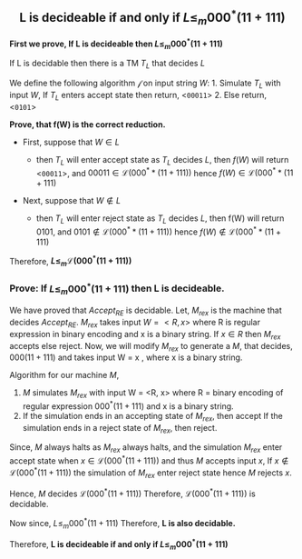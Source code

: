 ## <center>L is decideable if and only if $L \leq_m 000^*(11+111)$</center>
**First we prove, If L is decideable then $L \leq_m 000^*(11+111)$**

If L is decidable then there is a TM $T_L$ that decides $L$
<!-- -   f(W)$\implies$
    1.   If $W \in L$
        1.1.   Simulate $T_L$ with input $W$, Since $W\in L$, $T_L$ will accpet $W$ then return <00011>.
    2.   else if $W \notin L$
        2.1.   Simulating $T_l$ with input W, Since $W\notin L$ and $L$ is decidable. $T_L$ will reject $W$ then return <0101>. -->

We define the following algorithm $\mathscr{f}$ on input string $W$:
    1. Simulate $T_L$ with input $W$, If $T_L$ enters accept state then return, <`00011`>
    2. Else return, <`0101`>
    
**Prove, that f(W) is the correct reduction.**
-   First, suppose that $W \in L$
    -   then $T_L$ will enter accept state as $T_L$ decides $L$, then $f(W)$ will return <`00011`>, and $00011\in \mathscr{L}(000^**(11+111))$ hence $f(W) \in \mathscr{L}(000^**(11+111)$

-   Next, suppose that $W \notin L$
    -   then $T_L$ will enter reject state as $T_L$ decides $L$, then  f(W) will return 0101, and $0101\notin \mathscr{L}(000^**(11+111))$ hence $f(W) \notin \mathscr{L}(000^**(11+111)$

Therefore, **$L \leq_m \mathscr{L}(000^*(11+111))$**

### Prove: If $L \leq_m 000^*(11+111)$ then L is decideable.
<!-- Since, regular expression defines a regular language and all regular languages are decidable. lecture 61 slide 3
:question: can we state that, regular languges are a subset of decidable language? -->

<!-- --- -->

We have proved that $Accept_{RE}$ is decidable. Let, $M_{rex}$ is the machine that decides $Accept_{RE}$. $M_{rex}$ takes input $W = <R, x>$ where R is regular expression in binary encoding and x is a binary string. If $x \in R$ then $M_{rex}$ accepts else reject.
Now, we will modify $M_{rex}$ to generate a $M$, that decides, $000(11+111)$ and takes input W = x , where x is a binary string.

Algorithm for our machine $M$,
1. $M$ simulates $M_{rex}$ with input W = <R, x> where R = binary encoding of regular expression $000^*(11+111)$ and x is a binary string.
2. If the simulation ends in an accepting state of $M_{rex}$, then accept
   If the simulation ends in a reject state of $M_{rex}$, then reject.

Since, $M$ always halts as $M_{rex}$ always halts, and the simulation $M_{rex}$ enter accept state when $x \in \mathscr{L}(000^*(11+111))$ and thus $M$ accepts input $x$, If $x \notin \mathscr{L}(000^*(11+111))$ the simulation of  $M_{rex}$ enter reject state hence $M$ rejects $x$.

Hence, $M$ decides $\mathscr{L}(000^*(11+111))$
Therefore, $\mathscr{L}(000^*(11+111))$ is decidable.

<!-- 
We have proved that $Accept_{RE}$ is decidable. hence, for a regular expression $\mathscr{r}$ and an input $x$, we can always build a TM that simulate $RE$ for input x and if $x \in \mathscr{L}(RE)$ then TM halts and accept else reject. therefore, $\forall RE$, $\exist TM $ such that, $TM$ enters accept state for input $W$ if $W \in \mathscr{L}(RE)$ else $TM$ enters reject state.
Hence all for a regular expression $RE$, $\mathscr{L}(RE)$ is decidable.
**Therefore, $\mathscr{L}(000^*(11+111))$ is dicidable.**  -->

<!-- --- -->

Now since, $L \leq_m 000^*(11+111)$
Therefore, **L is also decidable.**

Therefore, **L is decideable if and only if $L \leq_m 000^*(11+111)$**
